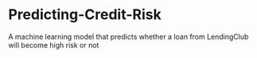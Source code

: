 # Predicting-Credit-Risk
A machine learning model that predicts whether a loan from LendingClub will become high risk or not
